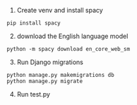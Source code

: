 1. Create venv and install spacy
```
pip install spacy
```

2. download the English language model
```
python -m spacy download en_core_web_sm
```

3. Run Django migrations
```
python manage.py makemigrations db
python manage.py migrate
```

4. Run test.py